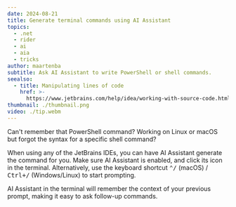 ```yaml
---
date: 2024-08-21
title: Generate terminal commands using AI Assistant
topics:
  - .net
  - rider
  - ai
  - aia
  - tricks
author: maartenba
subtitle: Ask AI Assistant to write PowerShell or shell commands.
seealso:
  - title: Manipulating lines of code
    href: >-
      https://www.jetbrains.com/help/idea/working-with-source-code.html#editor_lines_code_blocks
thumbnail: ./thumbnail.png
video: ./tip.webm
---
```


Can't remember that PowerShell command? Working on Linux or macOS but forgot the syntax for a specific shell command?

When using any of the JetBrains IDEs, you can have AI Assistant generate the command for you.
Make sure AI Assistant is enabled, and click its icon in the terminal. Alternatively, use the keyboard shortcut <kbd>⌃/</kbd> (macOS) / <kbd>Ctrl+/</kbd> (Windows/Linux) to start prompting.

AI Assistant in the terminal will remember the context of your previous prompt, making it easy to ask follow-up commands.
